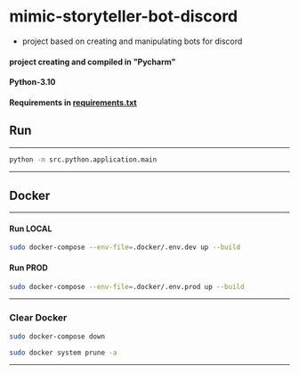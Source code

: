 # mimic-storyteller-bot-discord

- project based on creating and manipulating bots for discord

#### project creating and compiled in "Pycharm"

#### Python-3.10

#### Requirements in [requirements.txt](requirements.txt)

## Run

 - --------------------------------------------------

```bash
python -m src.python.application.main
```
 - --------------------------------------------------

## Docker

 - --------------------------------------------------

#### Run LOCAL

```bash
sudo docker-compose --env-file=.docker/.env.dev up --build 
```

#### Run PROD

```bash
sudo docker-compose --env-file=.docker/.env.prod up --build 
```

 - --------------------------------------------------

### Clear Docker

```bash
sudo docker-compose down
```

```bash
sudo docker system prune -a
```

 - --------------------------------------------------
